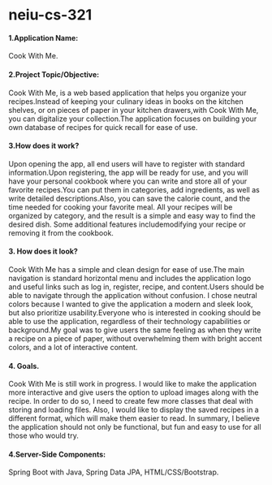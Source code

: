 # neiu-cs-321

#### 1.Application Name:
Cook With Me.

#### 2.Project Topic/Objective:
Cook With Me, is a web based application that helps you organize your recipes.Instead of keeping your culinary ideas in books on the kitchen shelves,
or on pieces of paper in your kitchen drawers,with Cook With Me, you can digitalize your collection.The application focuses on building your own database
of recipes for quick recall for ease of use.

#### 3.How does it work?
Upon opening the app, all end users will have to register with standard information.Upon registering, the app will be ready for use,
and you will have your personal cookbook where you can write and store all of your favorite recipes.You can put them in categories, add ingredients, 
as well as write detailed descriptions.Also, you can save the calorie count, and the time needed for cooking your favorite meal. All your recipes will be organized
by category, and the result is a simple and easy way to find the desired dish. Some additional features includemodifying your recipe or removing it from the 
cookbook.


#### 3. How does it look?
Cook With Me has a simple and clean design for ease of use.The main navigation is standard horizontal menu and includes the application logo and useful links
such as log in, register, recipe, and content.Users should be able to navigate through the application without confusion. I chose neutral colors because I wanted
to give the application a modern and sleek look, but also prioritize usability.Everyone who is interested in cooking should be able to use the application, 
regardless of their technology capabilities or background.My goal was to give users the same feeling as when they write a recipe on a piece of paper, without 
overwhelming them with bright accent colors, and a lot of interactive content. 

#### 4. Goals.
Cook With Me is still work in progress. I would like to make the application more interactive and give users the option to upload images along with the recipe.
In order to do so, I need to create few more classes that deal with storing and loading files. Also, I would like to display the saved recipes in a different format,
which will make them easier to read.
In summary, I believe the application should not only be functional, but fun and easy to use for all those who would try.

#### 4.Server-Side Components:
Spring Boot with Java,
Spring Data JPA,
HTML/CSS/Bootstrap.
